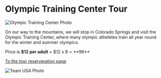 # Olympic Training Center Tour

![Olympic Training Center Photo](https://www.teamusa.org/-/media/CSOTC/OTC_Strength_360x169.jpg?bc=ffffff&h=169&la=en&mh=169&mw=360&w=360&hash=E7C8B1FE1B58985DF1394244CE09BCFFC4F67DB4)

On our way to the mountains, we will stop in Colorado Springs and visit the Olympic Training Center, where many olympic atheletes train all year round for the winter and summer olympics.


Price is **$12 per adult** = $12 x $8 = **$96**

[To the tour reserveration page](https://www.teamusa.org/about-the-usoc/olympic-training-centers/csotc/tours)


![Team USA Photo](https://www.teamusa.org/-/media/Foundation/Team-USA-Fund/ImagesTeamUSAFund360x1692.png?bc=ffffff&h=169&la=en&mh=169&mw=360&w=360&hash=6C264318C411283620A8B834A49D42811157A8CD)